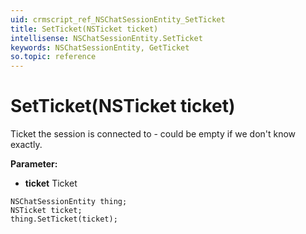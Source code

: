```yaml
---
uid: crmscript_ref_NSChatSessionEntity_SetTicket
title: SetTicket(NSTicket ticket)
intellisense: NSChatSessionEntity.SetTicket
keywords: NSChatSessionEntity, GetTicket
so.topic: reference
---
```


# SetTicket(NSTicket ticket)

Ticket the session is connected to - could be empty if we don't know exactly.

**Parameter:** 
 - **ticket** Ticket

```crmscript
NSChatSessionEntity thing;
NSTicket ticket;
thing.SetTicket(ticket);
```

